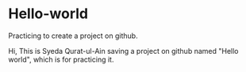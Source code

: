 # Hello-world
Practicing to create a project on github.

Hi, 
This is Syeda Qurat-ul-Ain saving a project on github named "Hello world", which is for practicing it. 
